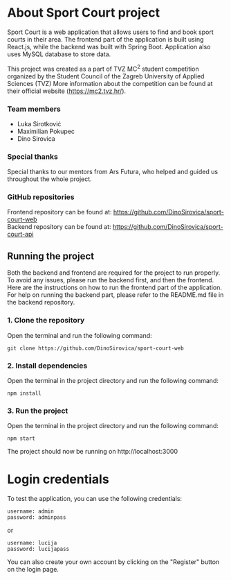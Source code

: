 # About Sport Court project
Sport Court is a web application that allows users to find and book sport courts in their area. The frontend part of the application is built using React.js, while the backend was built with Spring Boot. Application also uses MySQL database to store data. 

This project was created as a part of TVZ MC<sup>2</sup> student competition organized by the Student Council of the Zagreb University of Applied Sciences (TVZ)
More information about the competition can be found at their official website (https://mc2.tvz.hr/).

### Team members
- Luka Sirotković
- Maximilian Pokupec
- Dino Sirovica

### Special thanks
Special thanks to our mentors from Ars Futura, who helped and guided us throughout the whole project.


### GitHub repositories
Frontend repository can be found at: https://github.com/DinoSirovica/sport-court-web
<br>
Backend repository can be found at: https://github.com/DinoSirovica/sport-court-api

## Running the project
Both the backend and frontend are required for the project to run properly. To avoid any issues, please run the backend first, and then the frontend. 
Here are the instructions on how to run the frontend part of the application. For help on running the backend part, please refer to the README.md file in the backend repository.
### 1. Clone the repository
Open the terminal and run the following command:
```
git clone https://github.com/DinoSirovica/sport-court-web
```
### 2. Install dependencies
Open the terminal in the project directory and run the following command:
```
npm install
```
### 3. Run the project
Open the terminal in the project directory and run the following command:
```
npm start
```
The project should now be running on http://localhost:3000

# Login credentials
To test the application, you can use the following credentials:
```
username: admin
password: adminpass
```
or
```
username: lucija
password: lucijapass
```

You can also create your own account by clicking on the "Register" button on the login page.
